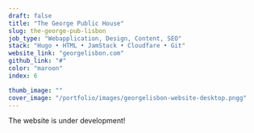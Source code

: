 ```yaml
---
draft: false
title: "The George Public House"
slug: the-george-pub-lisbon
job_type: "Webapplication, Design, Content, SEO"
stack: "Hugo • HTML • JamStack • Cloudfare • Git"
website_link: "georgelisbon.com"
github_link: "#"
color: "maroon"
index: 6

thumb_image: ""
cover_image: "/portfolio/images/georgelisbon-website-desktop.pngg"
---
```

The website is under development!
